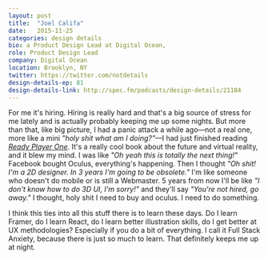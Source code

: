 ```yaml
---
layout: post
title:  "Joel Califa"
date:   2015-11-25
categories: design details
bio: a Product Design Lead at Digital Ocean,
role: Product Design Lead
company: Digital Ocean
location: Brooklyn, NY
twitter: https://twitter.com/notdetails
design-details-ep: 81
design-details-link: http://spec.fm/podcasts/design-details/21184
---
```


For me it's hiring. Hiring is really hard and that's a big source of stress for me lately and is actually probably keeping me up some nights. But more than that, like big picture, I had a panic attack a while ago—not a real one, more like a mini _"holy shit what am I doing?"_—I had just finished reading _[Ready Player One](http://www.amazon.com/Ready-Player-One-Ernest-Cline/dp/030788743X)_. It's a really cool book about the future and virtual reality, and it blew my mind. I was like _"Oh yeah this is totally the next thing!"_ Facebook bought Oculus, everything's happening. Then I thought _"Oh shit! I'm a 2D designer. In 3 years I'm going to be obsolete."_ I'm like someone who doesn't do mobile or is still a Webmaster. 5 years from now I'll be like _"I don't know how to do 3D UI, I'm sorry!"_ and they'll say _"You're not hired, go away."_ I thought, holy shit I need to buy and oculus. I need to do something.

I think this ties into all this stuff there is to learn these days. Do I learn Framer, do I learn React, do I learn better illustration skills, do I get better at UX methodologies? Especially if you do a bit of everything. I call it Full Stack Anxiety, because there is just so much to learn. That definitely keeps me up at night.
